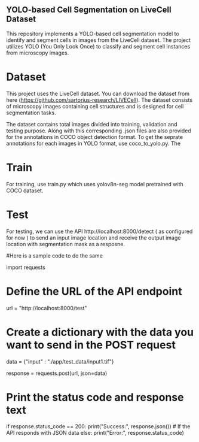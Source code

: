 ## YOLO-based Cell Segmentation on LiveCell Dataset

This repository implements a YOLO-based cell segmentation model to identify and segment cells in images from the LiveCell dataset. The project utilizes YOLO (You Only Look Once) to classify and segment cell instances from microscopy images.

# Dataset
This project uses the LiveCell dataset. You can download the dataset from here (https://github.com/sartorius-research/LIVECell). The dataset consists of microscopy images containing cell structures and is designed for cell segmentation tasks.


The dataset contains total images divided into training, validation and testing purpose. Along with this corresponding .json files are also provided for the annotations in COCO object detection format. To get the seprate annotations for each images in YOLO format, use coco_to_yolo.py. The 

# Train
For training, use train.py which uses yolov8n-seg model pretrained with COCO dataset.

# Test
For testing, we can use the API http://localhost:8000/detect ( as configured for now ) to send an input image location and receive the output image location with segmentation mask as a resposne.

#Here is a sample code to do the same

import requests

# Define the URL of the API endpoint
url = "http://localhost:8000/test"

# Create a dictionary with the data you want to send in the POST request
data = {"input" : "./app/test_data/input1.tif"}

response = requests.post(url, json=data)

# Print the status code and response text
if response.status_code == 200:
    print("Success:", response.json())  # If the API responds with JSON data
else:
    print("Error:", response.status_code)
